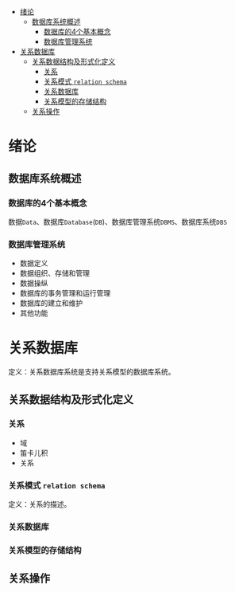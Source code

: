- [绪论](#%E7%BB%AA%E8%AE%BA)
    - [数据库系统概述](#%E6%95%B0%E6%8D%AE%E5%BA%93%E7%B3%BB%E7%BB%9F%E6%A6%82%E8%BF%B0)
        - [数据库的4个基本概念](#%E6%95%B0%E6%8D%AE%E5%BA%93%E7%9A%844%E4%B8%AA%E5%9F%BA%E6%9C%AC%E6%A6%82%E5%BF%B5)
        - [数据库管理系统](#%E6%95%B0%E6%8D%AE%E5%BA%93%E7%AE%A1%E7%90%86%E7%B3%BB%E7%BB%9F)
- [关系数据库](#%E5%85%B3%E7%B3%BB%E6%95%B0%E6%8D%AE%E5%BA%93)
    - [关系数据结构及形式化定义](#%E5%85%B3%E7%B3%BB%E6%95%B0%E6%8D%AE%E7%BB%93%E6%9E%84%E5%8F%8A%E5%BD%A2%E5%BC%8F%E5%8C%96%E5%AE%9A%E4%B9%89)
        - [关系](#%E5%85%B3%E7%B3%BB)
        - [关系模式 `relation schema`](#%E5%85%B3%E7%B3%BB%E6%A8%A1%E5%BC%8F-relation-schema)
        - [关系数据库](#%E5%85%B3%E7%B3%BB%E6%95%B0%E6%8D%AE%E5%BA%93)
        - [关系模型的存储结构](#%E5%85%B3%E7%B3%BB%E6%A8%A1%E5%9E%8B%E7%9A%84%E5%AD%98%E5%82%A8%E7%BB%93%E6%9E%84)
    - [关系操作](#%E5%85%B3%E7%B3%BB%E6%93%8D%E4%BD%9C)
# 绪论
## 数据库系统概述
### 数据库的4个基本概念
数据`Data`、数据库`Database`(`DB`)、数据库管理系统`DBMS`、数据库系统`DBS`
### 数据库管理系统
- 数据定义
- 数据组织、存储和管理
- 数据操纵
- 数据库的事务管理和运行管理
- 数据库的建立和维护
- 其他功能

# 关系数据库
定义：关系数据库系统是支持关系模型的数据库系统。
## 关系数据结构及形式化定义
### 关系
- 域
- 笛卡儿积
- 关系
### 关系模式 `relation schema`
定义：关系的描述。
### 关系数据库
### 关系模型的存储结构

## 关系操作

